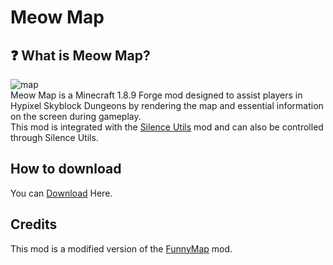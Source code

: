 # Meow Map

## ❓ What is Meow Map?
![map](https://github.com/user-attachments/assets/9d7b197a-0c37-4eee-b45e-4e04e23d437f)  
Meow Map is a Minecraft 1.8.9 Forge mod designed to assist players in Hypixel Skyblock Dungeons by rendering the map and essential information on the screen during gameplay.  
This mod is integrated with the [Silence Utils](https://github.com/SILENCE-SIMSOOL/SilenceUtils-Documentation) mod and can also be controlled through Silence Utils.  

## How to download
You can [Download](https://github.com/SILENCE-SIMSOOL/Meow-Map/releases/download/1.0.0/MeowMap-1.0.0.jar) Here.

## Credits
This mod is a modified version of the [FunnyMap](https://github.com/Harry282/FunnyMap) mod.
